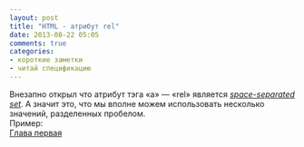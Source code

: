 ```yaml
---
layout: post
title: "HTML - атрибут rel"
date: 2013-08-22 05:05
comments: true
categories:
- короткие заметки
- читай спецификацию
---
```

Внезапно открыл что атрибут тэга «a» — «rel» является [_space-separated set_](http://www.w3.org/TR/2012/WD-html5-20121025/links.html#attr-hyperlink-rel). А значит это, что мы вполне можем использовать несколько значений, разделенных пробелом.  
Пример:  
    <a href="/chapter/1" rel="chapter next prefetch">Глава первая</a>
